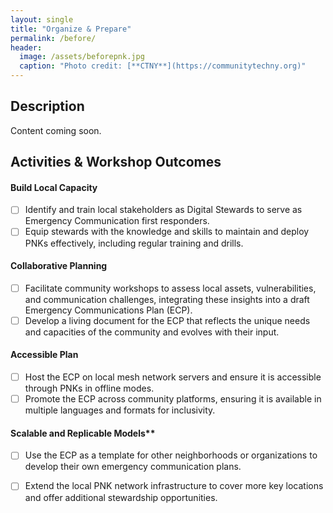 ```yaml
---
layout: single
title: "Organize & Prepare"
permalink: /before/
header:
  image: /assets/beforepnk.jpg
  caption: "Photo credit: [**CTNY**](https://communitytechny.org)"
---
```


## Description
Content coming soon.

## Activities & Workshop Outcomes

#### Build Local Capacity
- [ ] Identify and train local stakeholders as Digital Stewards to serve as Emergency Communication first responders.
- [ ] Equip stewards with the knowledge and skills to maintain and deploy PNKs effectively, including regular training and drills.
      
#### Collaborative Planning
- [ ] Facilitate community workshops to assess local assets, vulnerabilities, and communication challenges, integrating these insights into a draft Emergency Communications Plan (ECP).
- [ ] Develop a living document for the ECP that reflects the unique needs and capacities of the community and evolves with their input.
    
#### Accessible Plan
- [ ] Host the ECP on local mesh network servers and ensure it is accessible through PNKs in offline modes.
- [ ] Promote the ECP across community platforms, ensuring it is available in multiple languages and formats for inclusivity.
  
#### Scalable and Replicable Models**
- [ ] Use the ECP as a template for other neighborhoods or organizations to develop their own emergency communication plans.
- [ ] Extend the local PNK network infrastructure to cover more key locations and offer additional stewardship opportunities.

